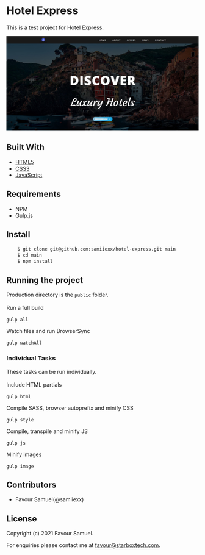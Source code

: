 # Hotel Express
This is a test project for Hotel Express. 

![Hotel Express](screenshot.jpg)

## Built With
- [HTML5](https://developer.mozilla.org/en-US/docs/Web/Guide/HTML/HTML5)
- [CSS3](https://developer.mozilla.org/en-US/docs/Web/CSS)
- [JavaScript](https://developer.mozilla.org/en-US/docs/Web/JavaScript)

## Requirements
 - NPM
 - Gulp.js

## Install
```
    $ git clone git@github.com:samiiexx/hotel-express.git main
    $ cd main
    $ npm install
```

## Running the project
Production directory is the `public` folder.\
\
Run a full build
```
gulp all
```
Watch files and run BrowserSync
```
gulp watchAll
```
### Individual Tasks
These tasks can be run individually.\
\
Include HTML partials
```
gulp html
```
Compile SASS, browser autoprefix and minify CSS
```
gulp style
```
Compile, transpile and minify JS
```
gulp js
```
Minify images
```
gulp image
```
## Contributors
- Favour Samuel(@samiiexx)

## License
Copyright (c) 2021 Favour Samuel.

For enquiries please contact me at [favour@starboxtech.com](mailto:favour@starboxtech.com).
  